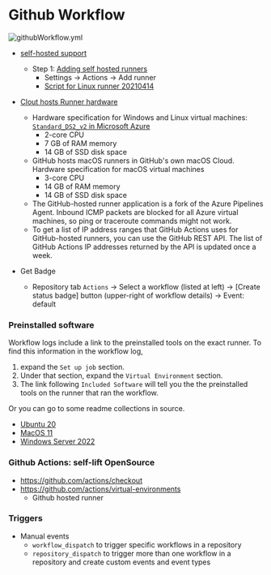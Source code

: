 # Github Workflow

![githubWorkflow.yml](https://github.com/davidkhala/ci-cd-utils/workflows/.github/workflows/githubWorkflow.yml/badge.svg?branch=master)

- [self-hosted support](https://docs.github.com/en/actions/hosting-your-own-runners/about-self-hosted-runners)
  - Step 1: [Adding self hosted runners](https://docs.github.com/en/actions/hosting-your-own-runners/adding-self-hosted-runners)
    - Settings -> Actions -> Add runner
    - [Script for Linux runner 20210414](self-host-linux.sh)
- [Clout hosts Runner hardware](https://docs.github.com/en/actions/using-github-hosted-runners/about-github-hosted-runners#supported-runners-and-hardware-resources)
  - Hardware specification for Windows and Linux virtual machines: [`Standard_DS2_v2` in Microsoft Azure](https://docs.microsoft.com/en-us/azure/virtual-machines/dv2-dsv2-series#dsv2-series)
    - 2-core CPU
    - 7 GB of RAM memory
    - 14 GB of SSD disk space
  - GitHub hosts macOS runners in GitHub's own macOS Cloud. Hardware specification for macOS virtual machines
    - 3-core CPU
    - 14 GB of RAM memory
    - 14 GB of SSD disk space
  - The GitHub-hosted runner application is a fork of the Azure Pipelines Agent. Inbound ICMP packets are blocked for all Azure virtual machines, so ping or traceroute commands might not work. 
  - To get a list of IP address ranges that GitHub Actions uses for GitHub-hosted runners, you can use the GitHub REST API. The list of GitHub Actions IP addresses returned by the API is updated once a week.

- Get Badge
  - Repository tab `Actions` -> Select a workflow (listed at left) -> [Create status badge] button (upper-right of workflow details) -> Event: default

### Preinstalled software
Workflow logs include a link to the preinstalled tools on the exact runner. 
To find this information in the workflow log, 
1. expand the `Set up job` section. 
2. Under that section, expand the `Virtual Environment` section. 
3. The link following `Included Software` will tell you the the preinstalled tools on the runner that ran the workflow.

Or you can go to some readme collections in source.
- [Ubuntu 20](https://github.com/actions/virtual-environments/blob/main/images/linux/Ubuntu2004-README.md)
- [MacOS 11](https://github.com/actions/virtual-environments/blob/main/images/macos/macos-11-Readme.md)
- [Windows Server 2022](https://github.com/actions/virtual-environments/blob/main/images/win/Windows2022-Readme.md)
### Github Actions: self-lift OpenSource 
- https://github.com/actions/checkout
- https://github.com/actions/virtual-environments
  - Github hosted runner

### Triggers
- Manual events
  - `workflow_dispatch` to trigger specific workflows in a repository
  - `repository_dispatch` to trigger more than one workflow in a repository and create custom events and event types
